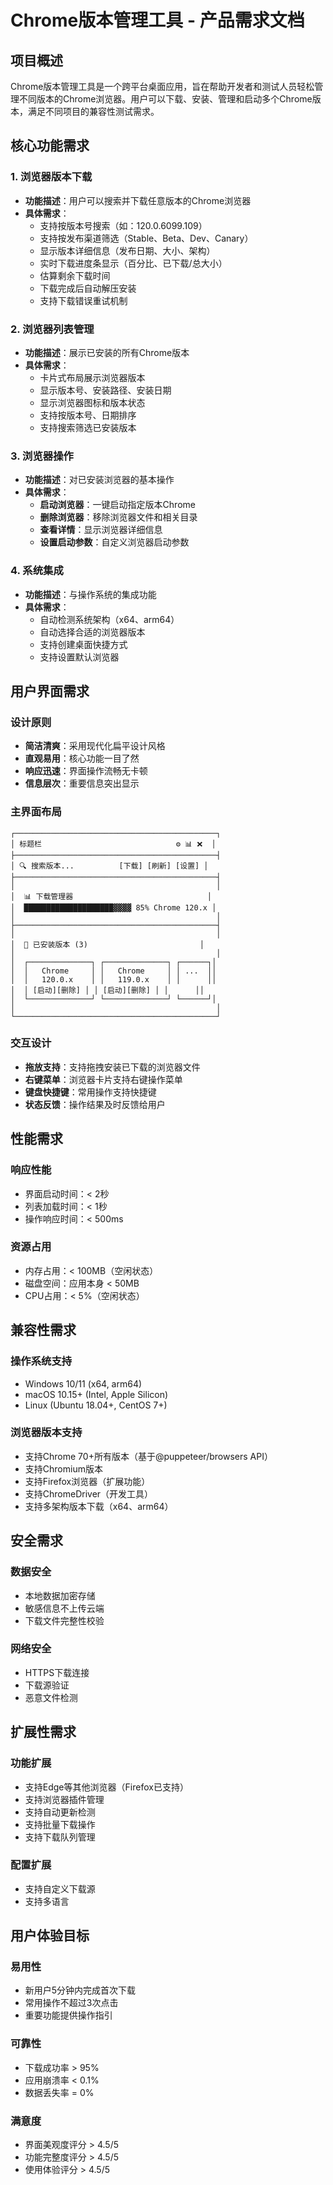 # Chrome版本管理工具 - 产品需求文档

## 项目概述

Chrome版本管理工具是一个跨平台桌面应用，旨在帮助开发者和测试人员轻松管理不同版本的Chrome浏览器。用户可以下载、安装、管理和启动多个Chrome版本，满足不同项目的兼容性测试需求。

## 核心功能需求

### 1. 浏览器版本下载
- **功能描述**：用户可以搜索并下载任意版本的Chrome浏览器
- **具体需求**：
  - 支持按版本号搜索（如：120.0.6099.109）
  - 支持按发布渠道筛选（Stable、Beta、Dev、Canary）
  - 显示版本详细信息（发布日期、大小、架构）
  - 实时下载进度条显示（百分比、已下载/总大小）
  - 估算剩余下载时间
  - 下载完成后自动解压安装
  - 支持下载错误重试机制

### 2. 浏览器列表管理
- **功能描述**：展示已安装的所有Chrome版本
- **具体需求**：
  - 卡片式布局展示浏览器版本
  - 显示版本号、安装路径、安装日期
  - 显示浏览器图标和版本状态
  - 支持按版本号、日期排序
  - 支持搜索筛选已安装版本

### 3. 浏览器操作
- **功能描述**：对已安装浏览器的基本操作
- **具体需求**：
  - **启动浏览器**：一键启动指定版本Chrome
  - **删除浏览器**：移除浏览器文件和相关目录
  - **查看详情**：显示浏览器详细信息
  - **设置启动参数**：自定义浏览器启动参数

### 4. 系统集成
- **功能描述**：与操作系统的集成功能
- **具体需求**：
  - 自动检测系统架构（x64、arm64）
  - 自动选择合适的浏览器版本
  - 支持创建桌面快捷方式
  - 支持设置默认浏览器

## 用户界面需求

### 设计原则
- **简洁清爽**：采用现代化扁平设计风格
- **直观易用**：核心功能一目了然
- **响应迅速**：界面操作流畅无卡顿
- **信息层次**：重要信息突出显示

### 主界面布局
```
┌─────────────────────────────────────────────┐
│ 标题栏                              ⚙️ 📊 ❌  │
├─────────────────────────────────────────────┤
│ 🔍 搜索版本...          [下载] [刷新] [设置] │
├─────────────────────────────────────────────┤
│                                             │
│  📊 下载管理器                              │
│  ████████████████████▓▓▓▓ 85% Chrome 120.x │
│                                             │
├─────────────────────────────────────────────┤
│                                             │
│  📂 已安装版本 (3)                         │
│                                             │
│  ┌──────────────┐ ┌──────────────┐ ┌──────┐│
│  │   Chrome     │ │   Chrome     │ │ ...  ││
│  │   120.0.x    │ │   119.0.x    │ │      ││
│  │ [启动][删除] │ │ [启动][删除] │ │      ││
│  └──────────────┘ └──────────────┘ └──────┘│
│                                             │
└─────────────────────────────────────────────┘
```

### 交互设计
- **拖放支持**：支持拖拽安装已下载的浏览器文件
- **右键菜单**：浏览器卡片支持右键操作菜单
- **键盘快捷键**：常用操作支持快捷键
- **状态反馈**：操作结果及时反馈给用户

## 性能需求

### 响应性能
- 界面启动时间：< 2秒
- 列表加载时间：< 1秒
- 操作响应时间：< 500ms

### 资源占用
- 内存占用：< 100MB（空闲状态）
- 磁盘空间：应用本身 < 50MB
- CPU占用：< 5%（空闲状态）

## 兼容性需求

### 操作系统支持
- Windows 10/11 (x64, arm64)
- macOS 10.15+ (Intel, Apple Silicon)
- Linux (Ubuntu 18.04+, CentOS 7+)

### 浏览器版本支持
- 支持Chrome 70+所有版本（基于@puppeteer/browsers API）
- 支持Chromium版本
- 支持Firefox浏览器（扩展功能）
- 支持ChromeDriver（开发工具）
- 支持多架构版本下载（x64、arm64）

## 安全需求

### 数据安全
- 本地数据加密存储
- 敏感信息不上传云端
- 下载文件完整性校验

### 网络安全
- HTTPS下载连接
- 下载源验证
- 恶意文件检测

## 扩展性需求

### 功能扩展
- 支持Edge等其他浏览器（Firefox已支持）
- 支持浏览器插件管理
- 支持自动更新检测
- 支持批量下载操作
- 支持下载队列管理

### 配置扩展
- 支持自定义下载源
- 支持多语言

## 用户体验目标

### 易用性
- 新用户5分钟内完成首次下载
- 常用操作不超过3次点击
- 重要功能提供操作指引

### 可靠性
- 下载成功率 > 95%
- 应用崩溃率 < 0.1%
- 数据丢失率 = 0%

### 满意度
- 界面美观度评分 > 4.5/5
- 功能完整度评分 > 4.5/5
- 使用体验评分 > 4.5/5

